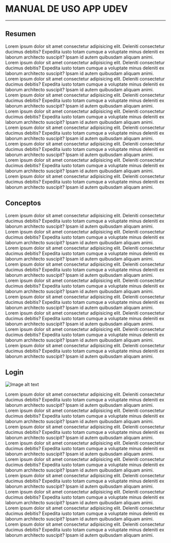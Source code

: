 # **MANUAL DE USO APP UDEV**

---
## Resumen

Lorem ipsum dolor sit amet consectetur adipisicing elit. Deleniti consectetur ducimus debitis? Expedita iusto totam cumque a voluptate minus deleniti ex laborum architecto suscipit? Ipsam id autem quibusdam aliquam animi.
Lorem ipsum dolor sit amet consectetur adipisicing elit. Deleniti consectetur ducimus debitis? Expedita iusto totam cumque a voluptate minus deleniti ex laborum architecto suscipit? Ipsam id autem quibusdam aliquam animi.
Lorem ipsum dolor sit amet consectetur adipisicing elit. Deleniti consectetur ducimus debitis? Expedita iusto totam cumque a voluptate minus deleniti ex laborum architecto suscipit? Ipsam id autem quibusdam aliquam animi.
Lorem ipsum dolor sit amet consectetur adipisicing elit. Deleniti consectetur ducimus debitis? Expedita iusto totam cumque a voluptate minus deleniti ex laborum architecto suscipit? Ipsam id autem quibusdam aliquam animi.
Lorem ipsum dolor sit amet consectetur adipisicing elit. Deleniti consectetur ducimus debitis? Expedita iusto totam cumque a voluptate minus deleniti ex laborum architecto suscipit? Ipsam id autem quibusdam aliquam animi.
Lorem ipsum dolor sit amet consectetur adipisicing elit. Deleniti consectetur ducimus debitis? Expedita iusto totam cumque a voluptate minus deleniti ex laborum architecto suscipit? Ipsam id autem quibusdam aliquam animi.
Lorem ipsum dolor sit amet consectetur adipisicing elit. Deleniti consectetur ducimus debitis? Expedita iusto totam cumque a voluptate minus deleniti ex laborum architecto suscipit? Ipsam id autem quibusdam aliquam animi.
Lorem ipsum dolor sit amet consectetur adipisicing elit. Deleniti consectetur ducimus debitis? Expedita iusto totam cumque a voluptate minus deleniti ex laborum architecto suscipit? Ipsam id autem quibusdam aliquam animi.
Lorem ipsum dolor sit amet consectetur adipisicing elit. Deleniti consectetur ducimus debitis? Expedita iusto totam cumque a voluptate minus deleniti ex laborum architecto suscipit? Ipsam id autem quibusdam aliquam animi.

## Conceptos

Lorem ipsum dolor sit amet consectetur adipisicing elit. Deleniti consectetur ducimus debitis? Expedita iusto totam cumque a voluptate minus deleniti ex laborum architecto suscipit? Ipsam id autem quibusdam aliquam animi.
Lorem ipsum dolor sit amet consectetur adipisicing elit. Deleniti consectetur ducimus debitis? Expedita iusto totam cumque a voluptate minus deleniti ex laborum architecto suscipit? Ipsam id autem quibusdam aliquam animi.
Lorem ipsum dolor sit amet consectetur adipisicing elit. Deleniti consectetur ducimus debitis? Expedita iusto totam cumque a voluptate minus deleniti ex laborum architecto suscipit? Ipsam id autem quibusdam aliquam animi.
Lorem ipsum dolor sit amet consectetur adipisicing elit. Deleniti consectetur ducimus debitis? Expedita iusto totam cumque a voluptate minus deleniti ex laborum architecto suscipit? Ipsam id autem quibusdam aliquam animi.
Lorem ipsum dolor sit amet consectetur adipisicing elit. Deleniti consectetur ducimus debitis? Expedita iusto totam cumque a voluptate minus deleniti ex laborum architecto suscipit? Ipsam id autem quibusdam aliquam animi.
Lorem ipsum dolor sit amet consectetur adipisicing elit. Deleniti consectetur ducimus debitis? Expedita iusto totam cumque a voluptate minus deleniti ex laborum architecto suscipit? Ipsam id autem quibusdam aliquam animi.
Lorem ipsum dolor sit amet consectetur adipisicing elit. Deleniti consectetur ducimus debitis? Expedita iusto totam cumque a voluptate minus deleniti ex laborum architecto suscipit? Ipsam id autem quibusdam aliquam animi.
Lorem ipsum dolor sit amet consectetur adipisicing elit. Deleniti consectetur ducimus debitis? Expedita iusto totam cumque a voluptate minus deleniti ex laborum architecto suscipit? Ipsam id autem quibusdam aliquam animi.
Lorem ipsum dolor sit amet consectetur adipisicing elit. Deleniti consectetur ducimus debitis? Expedita iusto totam cumque a voluptate minus deleniti ex laborum architecto suscipit? Ipsam id autem quibusdam aliquam animi.


## Login

![Image alt text](/imagenes/login.png)

Lorem ipsum dolor sit amet consectetur adipisicing elit. Deleniti consectetur ducimus debitis? Expedita iusto totam cumque a voluptate minus deleniti ex laborum architecto suscipit? Ipsam id autem quibusdam aliquam animi.
Lorem ipsum dolor sit amet consectetur adipisicing elit. Deleniti consectetur ducimus debitis? Expedita iusto totam cumque a voluptate minus deleniti ex laborum architecto suscipit? Ipsam id autem quibusdam aliquam animi.
Lorem ipsum dolor sit amet consectetur adipisicing elit. Deleniti consectetur ducimus debitis? Expedita iusto totam cumque a voluptate minus deleniti ex laborum architecto suscipit? Ipsam id autem quibusdam aliquam animi.
Lorem ipsum dolor sit amet consectetur adipisicing elit. Deleniti consectetur ducimus debitis? Expedita iusto totam cumque a voluptate minus deleniti ex laborum architecto suscipit? Ipsam id autem quibusdam aliquam animi.
Lorem ipsum dolor sit amet consectetur adipisicing elit. Deleniti consectetur ducimus debitis? Expedita iusto totam cumque a voluptate minus deleniti ex laborum architecto suscipit? Ipsam id autem quibusdam aliquam animi.
Lorem ipsum dolor sit amet consectetur adipisicing elit. Deleniti consectetur ducimus debitis? Expedita iusto totam cumque a voluptate minus deleniti ex laborum architecto suscipit? Ipsam id autem quibusdam aliquam animi.
Lorem ipsum dolor sit amet consectetur adipisicing elit. Deleniti consectetur ducimus debitis? Expedita iusto totam cumque a voluptate minus deleniti ex laborum architecto suscipit? Ipsam id autem quibusdam aliquam animi.
Lorem ipsum dolor sit amet consectetur adipisicing elit. Deleniti consectetur ducimus debitis? Expedita iusto totam cumque a voluptate minus deleniti ex laborum architecto suscipit? Ipsam id autem quibusdam aliquam animi.
Lorem ipsum dolor sit amet consectetur adipisicing elit. Deleniti consectetur ducimus debitis? Expedita iusto totam cumque a voluptate minus deleniti ex laborum architecto suscipit? Ipsam id autem quibusdam aliquam animi.


